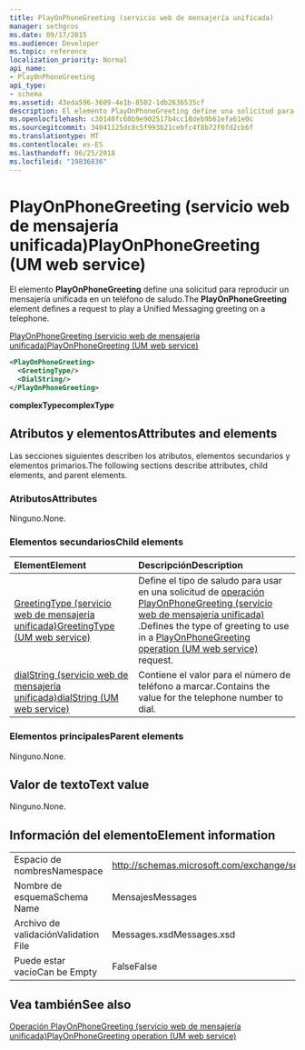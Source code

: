 ```yaml
---
title: PlayOnPhoneGreeting (servicio web de mensajería unificada)
manager: sethgros
ms.date: 09/17/2015
ms.audience: Developer
ms.topic: reference
localization_priority: Normal
api_name:
- PlayOnPhoneGreeting
api_type:
- schema
ms.assetid: 43eda596-3609-4e1b-8502-1db2636535cf
description: El elemento PlayOnPhoneGreeting define una solicitud para reproducir un mensajería unificada en un teléfono de saludo.
ms.openlocfilehash: c30140fc60b9e902517b4cc18deb9b61efa61e0c
ms.sourcegitcommit: 34041125dc8c5f993b21cebfc4f8b72f0fd2cb6f
ms.translationtype: MT
ms.contentlocale: es-ES
ms.lasthandoff: 06/25/2018
ms.locfileid: "19836836"
---
```

# <a name="playonphonegreeting-um-web-service"></a><span data-ttu-id="09fc7-103">PlayOnPhoneGreeting (servicio web de mensajería unificada)</span><span class="sxs-lookup"><span data-stu-id="09fc7-103">PlayOnPhoneGreeting (UM web service)</span></span>

<span data-ttu-id="09fc7-104">El elemento **PlayOnPhoneGreeting** define una solicitud para reproducir un mensajería unificada en un teléfono de saludo.</span><span class="sxs-lookup"><span data-stu-id="09fc7-104">The **PlayOnPhoneGreeting** element defines a request to play a Unified Messaging greeting on a telephone.</span></span> 
  
[<span data-ttu-id="09fc7-105">PlayOnPhoneGreeting (servicio web de mensajería unificada)</span><span class="sxs-lookup"><span data-stu-id="09fc7-105">PlayOnPhoneGreeting (UM web service)</span></span>](playonphonegreeting-um-web-service.md)
  
```xml
<PlayOnPhoneGreeting>
  <GreetingType/>
  <DialString/>
</PlayOnPhoneGreeting>
```

 <span data-ttu-id="09fc7-106">**complexType**</span><span class="sxs-lookup"><span data-stu-id="09fc7-106">**complexType**</span></span>
## <a name="attributes-and-elements"></a><span data-ttu-id="09fc7-107">Atributos y elementos</span><span class="sxs-lookup"><span data-stu-id="09fc7-107">Attributes and elements</span></span>

<span data-ttu-id="09fc7-108">Las secciones siguientes describen los atributos, elementos secundarios y elementos primarios.</span><span class="sxs-lookup"><span data-stu-id="09fc7-108">The following sections describe attributes, child elements, and parent elements.</span></span>
  
### <a name="attributes"></a><span data-ttu-id="09fc7-109">Atributos</span><span class="sxs-lookup"><span data-stu-id="09fc7-109">Attributes</span></span>

<span data-ttu-id="09fc7-110">Ninguno.</span><span class="sxs-lookup"><span data-stu-id="09fc7-110">None.</span></span>
  
### <a name="child-elements"></a><span data-ttu-id="09fc7-111">Elementos secundarios</span><span class="sxs-lookup"><span data-stu-id="09fc7-111">Child elements</span></span>

|<span data-ttu-id="09fc7-112">**Element**</span><span class="sxs-lookup"><span data-stu-id="09fc7-112">**Element**</span></span>|<span data-ttu-id="09fc7-113">**Descripción**</span><span class="sxs-lookup"><span data-stu-id="09fc7-113">**Description**</span></span>|
|:-----|:-----|
|[<span data-ttu-id="09fc7-114">GreetingType (servicio web de mensajería unificada)</span><span class="sxs-lookup"><span data-stu-id="09fc7-114">GreetingType (UM web service)</span></span>](greetingtype-um-web-service.md) <br/> |<span data-ttu-id="09fc7-115">Define el tipo de saludo para usar en una solicitud de [operación PlayOnPhoneGreeting (servicio web de mensajería unificada)](playonphonegreeting-operation-um-web-service.md) .</span><span class="sxs-lookup"><span data-stu-id="09fc7-115">Defines the type of greeting to use in a [PlayOnPhoneGreeting operation (UM web service)](playonphonegreeting-operation-um-web-service.md) request.</span></span>  <br/> |
|[<span data-ttu-id="09fc7-116">dialString (servicio web de mensajería unificada)</span><span class="sxs-lookup"><span data-stu-id="09fc7-116">dialString (UM web service)</span></span>](dialstring-um-web-service.md) <br/> |<span data-ttu-id="09fc7-117">Contiene el valor para el número de teléfono a marcar.</span><span class="sxs-lookup"><span data-stu-id="09fc7-117">Contains the value for the telephone number to dial.</span></span>  <br/> |
   
### <a name="parent-elements"></a><span data-ttu-id="09fc7-118">Elementos principales</span><span class="sxs-lookup"><span data-stu-id="09fc7-118">Parent elements</span></span>

<span data-ttu-id="09fc7-119">Ninguno.</span><span class="sxs-lookup"><span data-stu-id="09fc7-119">None.</span></span>
  
## <a name="text-value"></a><span data-ttu-id="09fc7-120">Valor de texto</span><span class="sxs-lookup"><span data-stu-id="09fc7-120">Text value</span></span>

<span data-ttu-id="09fc7-121">Ninguno.</span><span class="sxs-lookup"><span data-stu-id="09fc7-121">None.</span></span>
  
## <a name="element-information"></a><span data-ttu-id="09fc7-122">Información del elemento</span><span class="sxs-lookup"><span data-stu-id="09fc7-122">Element information</span></span>

|||
|:-----|:-----|
|<span data-ttu-id="09fc7-123">Espacio de nombres</span><span class="sxs-lookup"><span data-stu-id="09fc7-123">Namespace</span></span>  <br/> |http://schemas.microsoft.com/exchange/services/2006/messages  <br/> |
|<span data-ttu-id="09fc7-124">Nombre de esquema</span><span class="sxs-lookup"><span data-stu-id="09fc7-124">Schema Name</span></span>  <br/> |<span data-ttu-id="09fc7-125">Mensajes</span><span class="sxs-lookup"><span data-stu-id="09fc7-125">Messages</span></span>  <br/> |
|<span data-ttu-id="09fc7-126">Archivo de validación</span><span class="sxs-lookup"><span data-stu-id="09fc7-126">Validation File</span></span>  <br/> |<span data-ttu-id="09fc7-127">Messages.xsd</span><span class="sxs-lookup"><span data-stu-id="09fc7-127">Messages.xsd</span></span>  <br/> |
|<span data-ttu-id="09fc7-128">Puede estar vacío</span><span class="sxs-lookup"><span data-stu-id="09fc7-128">Can be Empty</span></span>  <br/> |<span data-ttu-id="09fc7-129">False</span><span class="sxs-lookup"><span data-stu-id="09fc7-129">False</span></span>  <br/> |
   
## <a name="see-also"></a><span data-ttu-id="09fc7-130">Vea también</span><span class="sxs-lookup"><span data-stu-id="09fc7-130">See also</span></span>



[<span data-ttu-id="09fc7-131">Operación PlayOnPhoneGreeting (servicio web de mensajería unificada)</span><span class="sxs-lookup"><span data-stu-id="09fc7-131">PlayOnPhoneGreeting operation (UM web service)</span></span>](playonphonegreeting-operation-um-web-service.md)

